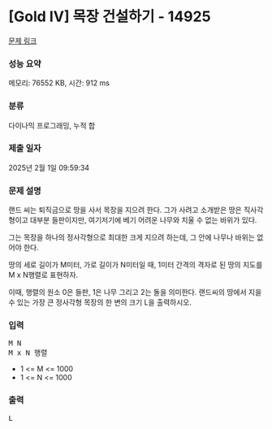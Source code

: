 # [Gold IV] 목장 건설하기 - 14925 

[문제 링크](https://www.acmicpc.net/problem/14925) 

### 성능 요약

메모리: 76552 KB, 시간: 912 ms

### 분류

다이나믹 프로그래밍, 누적 합

### 제출 일자

2025년 2월 1일 09:59:34

### 문제 설명

<p>랜드 씨는 퇴직금으로 땅을 사서 목장을 지으려 한다.  그가 사려고 소개받은 땅은 직사각형이고 대부분 들판이지만, 여기저기에 베기 어려운 나무와 치울 수 없는 바위가 있다.</p>

<p>그는 목장을 하나의 정사각형으로 최대한 크게 지으려 하는데, 그 안에 나무나 바위는 없어야 한다. </p>

<p>땅의 세로 길이가 M미터, 가로 길이가 N미터일 때, 1미터 간격의 격자로 된 땅의 지도를 M x N행렬로 표현하자. </p>

<p>이때, 행렬의 원소 0은 들판, 1은 나무 그리고 2는 돌을 의미한다.  랜드씨의 땅에서 지을 수 있는 가장 큰 정사각형 목장의 한 변의 크기 L을 출력하시오.</p>

### 입력 

 <pre>M N
M x N 행렬</pre>

<ul>
	<li>1 <= M <= 1000</li>
	<li>1 <= N <= 1000</li>
</ul>

### 출력 

 <pre>L</pre>

